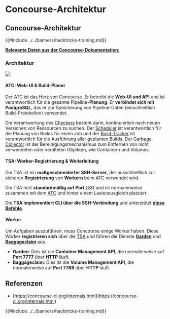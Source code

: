 # Concourse-Architektur

## Concourse-Architektur

{{#include ../../banners/hacktricks-training.md}}

[**Relevante Daten aus der Concourse-Dokumentation:**](https://concourse-ci.org/internals.html)

### Architektur

![](<../../images/image (187).png>)

#### ATC: Web-UI & Build-Planer

Der ATC ist das Herz von Concourse. Er betreibt die **Web-UI und API** und ist verantwortlich für die gesamte Pipeline-**Planung**. Er **verbindet sich mit PostgreSQL**, das er zur Speicherung von Pipeline-Daten (einschließlich Build-Protokollen) verwendet.

Die Verantwortung des [Checkers](https://concourse-ci.org/checker.html) besteht darin, kontinuierlich nach neuen Versionen von Ressourcen zu suchen. Der [Scheduler](https://concourse-ci.org/scheduler.html) ist verantwortlich für die Planung von Builds für einen Job und der [Build-Tracker](https://concourse-ci.org/build-tracker.html) ist verantwortlich für die Ausführung aller geplanten Builds. Der [Garbage Collector](https://concourse-ci.org/garbage-collector.html) ist der Bereinigungsmechanismus zum Entfernen von nicht verwendeten oder veralteten Objekten, wie Containern und Volumes.

#### TSA: Worker-Registrierung & Weiterleitung

Die TSA ist ein **maßgeschneiderter SSH-Server**, der ausschließlich zur sicheren **Registrierung** von [**Workern**](https://concourse-ci.org/internals.html#architecture-worker) beim [ATC](https://concourse-ci.org/internals.html#component-atc) verwendet wird.

Die TSA hört **standardmäßig auf Port `2222`** und ist normalerweise zusammen mit dem [ATC](https://concourse-ci.org/internals.html#component-atc) und hinter einem Lastenausgleich platziert.

Die **TSA implementiert CLI über die SSH-Verbindung** und unterstützt [**diese Befehle**](https://concourse-ci.org/internals.html#component-tsa).

#### Worker

Um Aufgaben auszuführen, muss Concourse einige Worker haben. Diese Worker **registrieren sich** über die [TSA](https://concourse-ci.org/internals.html#component-tsa) und führen die Dienste [**Garden**](https://github.com/cloudfoundry-incubator/garden) und [**Baggageclaim**](https://github.com/concourse/baggageclaim) aus.

- **Garden**: Dies ist die **Container Management API**, die normalerweise auf **Port 7777** über **HTTP** läuft.
- **Baggageclaim**: Dies ist die **Volume Management API**, die normalerweise auf **Port 7788** über **HTTP** läuft.

## Referenzen

- [https://concourse-ci.org/internals.html](https://concourse-ci.org/internals.html)

{{#include ../../banners/hacktricks-training.md}}
